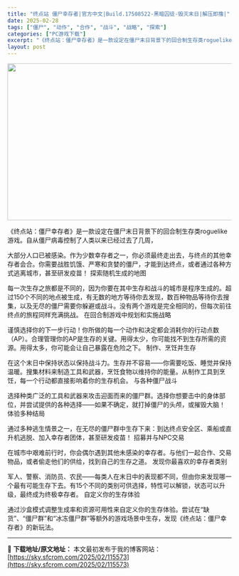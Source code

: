 ```yaml
---
title: "终点站 僵尸幸存者|官方中文|Build.17508522-黑暗囚徒-毁灭末日|解压即撸|"
date: 2025-02-28
tags: ["僵尸", "动作", "合作", "战斗", "战略", "探索"]
categories: ["PC游戏下载"]
excerpt: "《终点站：僵尸幸存者》是一款设定在僵尸末日背景下的回合制生存类roguelike游戏。自从僵尸病毒控制了人类以来已经过去了几周， 大部分人口已被感染。作为少数幸存者之一，你必须最终走出去，与终点的其他幸存者会合。你需要战胜饥饿、严寒和贪婪的僵尸，才能到达终点，或者通过各种方式逃离城市，甚至研发疫苗！&hellip;"
layout: post
---
```


<img class="aligncenter size-full wp-image-115564" src="https://sky.sfcrom.com/wp-content/uploads/2025/02/2025022813183141.webp" alt="" width="616" height="353" />

《终点站：僵尸幸存者》是一款设定在僵尸末日背景下的回合制生存类roguelike游戏。自从僵尸病毒控制了人类以来已经过去了几周，

大部分人口已被感染。作为少数幸存者之一，你必须最终走出去，与终点的其他幸存者会合。你需要战胜饥饿、严寒和贪婪的僵尸，才能到达终点，或者通过各种方式逃离城市，甚至研发疫苗！
探索随机生成的地图

每一次生存之旅都是不同的，因为你要在其中生存和战斗的城市是程序生成的。超过150个不同的地点被生成，有无数的地方等待你去发现，数百种物品等待你去搜集，以及无尽的僵尸需要你躲避或战斗。没有两个游戏是完全相同的，但每次前往终点的旅程同样充满挑战。
在回合制游戏中规划和实施战略

谨慎选择你的下一步行动！你所做的每一个动作和决定都会消耗你的行动点数（AP）。合理管理你的AP是生存的关键。用得太少，你可能找不到生存所需的资源。用得太多，你可能会让自己暴露在危险之下。
制作、烹饪并生存

在这个末日中保持状态以保持战斗力。生存并不容易——你需要吃饭、睡觉并保持温暖。搜集材料来制造工具和武器，烹饪食物以维持你的能量。从制作工具到烹饪，每一个行动都直接影响着你的生存机会。
与各种僵尸战斗

选择种类广泛的工具和武器来攻击迎面而来的僵尸群。选择你想要击中的身体部位，并尝试提供的各种选择——如果不确定，就打掉僵尸的头颅，或摧毁大脑！
体验多种结局

通过多种逃生情景之一，在无尽的僵尸群中生存下来：到达终点安全区、乘船或直升机逃脱、加入幸存者团体，甚至研发疫苗！
招募并与NPC交易

在城市中艰难前行时，你会偶尔遇到其他未感染的幸存者。与他们一起合作、交易物品，或者偷走他们的供给，找到自己的生存之道。
发现你最喜欢的幸存者类别

军人、警察、消防员、农民——每类人在末日中的表现都不同，但由你来发现哪一个最有可能生存下去。有15个不同的类别可供选择，特性可以解锁，状态可以升级，最终成为终极幸存者。
自定义你的生存体验

通过沙盒模式调整生成率和资源可用性来自定义你的生存体验。尝试在“缺货”、“僵尸群”和“冰冻僵尸群”等额外的游戏场景中生存，发现《终点站：僵尸幸存者》的新玩法。

---
📖 **下载地址/原文地址：** 本文最初发布于我的博客网站：[https://sky.sfcrom.com/2025/02/115573](https://sky.sfcrom.com/2025/02/115573)
